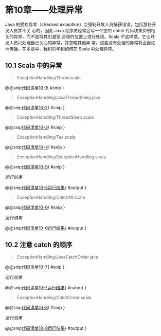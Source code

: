 # 第10章——处理异常

Java 的受检异常（checked exception）会强制开发人员捕获错误，包括那些开发人员并不关 心的，因此 Java 程序员经常会写一个空的 catch 代码块来抑制相关的异常，而不是将其引渡至 合理的位置上进行处理。Scala 不这样做。它让开发人员只处理自己关心的异常，并忽略其他异 常。这些没有处理的异常将会自动地传播。在本章中，我们将学到如何在 Scala 中处理异常。

## 10.1 Scala 中的异常

>ExceptionHandling/Throw.scala

@@snip[代码清单10-1](../../main/scala/chapter10/Throw.scala){ #snip }

>ExceptionHandling/JavaThreadSleep.java

@@snip[代码清单10-2](../../main/scala/chapter10/JavaThreadSleep.java){ #snip }

>ExceptionHandling/ThreadSleep.scala

@@snip[代码清单10-3](../../main/scala/chapter10/ThreadSleep.scala){ #snip }

>ExceptionHandling/Tax.scala

@@snip[代码清单10-4](../../main/scala/chapter10/Tax.scala){ #snip }

>ExceptionHandling/ExceptionHandling.scala

@@snip[代码清单10-5](../../main/scala/chapter10/ExceptionHandling.scala){ #snip }

*运行结果*

@@snip[代码清单10-5运行结果](../../main/scala/chapter10/shoutput/RunExceptionHandling.output){ #output }

>ExceptionHandling/CatchAll.scala

@@snip[代码清单10-6](../../main/scala/chapter10/CatchAll.scala){ #snip }

*运行结果*

@@snip[代码清单10-6运行结果](../../main/scala/chapter10/shoutput/RunCatchAll.output){ #output }

## 10.2 注意 catch 的顺序

>ExceptionHandling/JavaCatchOrder.java

@@snip[代码清单10-7](../../test/java/chapter10/JavaCatchOrder.java){ #snip }

*运行结果*

@@snip[代码清单10-7运行结果](../../main/scala/chapter10/compileroutput/JavaCatchOrder.output){ #output }

>ExceptionHandling/CatchOrder.scala

@@snip[代码清单10-8](../../main/scala/chapter10/CatchOrder.scala){ #snip }

*运行结果*

@@snip[代码清单10-8运行结果](../../main/scala/chapter10/shoutput/RunCatchOrder.output){ #output }